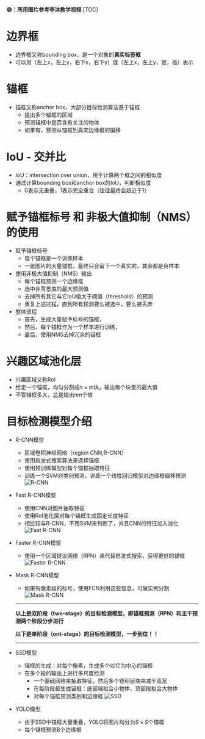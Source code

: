 **:smile:：所用图片参考李沐教学视频**
[TOC]
# 边界框
- 边界框又称bounding box，是一个对象的**真实标签框**
- 可以用（左上x，左上y，右下x，右下y）或（左上x，左上y，宽，高）表示
  
# 锚框
- 锚框又称anchor box，大部分目标检测算法基于锚框
  - 提出多个锚框的区域
  - 预测锚框中是否含有关注的物体
  - 如果有，预测从锚框到真实边缘框的偏移

# IoU - 交并比
- IoU：intersection over union，用于计算两个框之间的相似度
- 通过计算bounding box和anchor box的IoU，判断相似度
  - 0表示无重叠，1表示完全重合（往往最终会趋近于1）

# 赋予锚框标号 和 非极大值抑制（NMS）的使用
- 赋予锚框标号
  - 每个锚框是一个训练样本
  - 一张图片的大量锚框，最终只会留下一个真实的，其余都是负样本
- 使用非极大值抑制（NMS）输出
  - 每个锚框预测一个边缘框
  - 选中非背景类的最大预测值
  - 去掉所有其它与它IoU值大于阈值（threshold）的预测
  - 重复上述过程，直到所有预测要么被选中，要么被丢弃
- 整体流程
  - 首先，生成大量赋予标号的锚框，
  - 然后，每个锚框作为一个样本进行训练，
  - 最后，使用NMS去掉冗余的锚框

# 兴趣区域池化层
- 兴趣区域又称RoI
- 给定一个锚框，均匀分割成$n \times m$块，输出每个块里的最大值
- 不管锚框多大，总是输出$nm$个值


# 目标检测模型介绍
- R-CNN模型
  - 区域卷积神经网络（region CNN,R-CNN）
  - 使用启发式搜索算法来选择锚框
  - 使用预训练模型对每个锚框抽取特征
  - 训练一个SVM对类别预测，训练一个线性回归模型对边缘框偏移预测
  ![R-CNN](R-CNN.jpg 'R-CNN')
- Fast R-CNN模型 
  - 使用CNN对图片抽取特征
  - 使用RoI池化层对每个锚框生成固定长度特征
  - 相比较与R-CNN，不用SVM来判断了，并且CNN的特征加入池化
  ![Fast R-CNN](Fast%20R-CNN.jpg)
- Faster R-CNN模型
  - 使用一个区域提议网络（RPN）来代替启发式搜索，获得更好的锚框
  ![Faster R-CNN](Faster%20R-CNN.jpg)
- Mask R-CNN模型
  - 如果有像素级的标号，使用FCN利用这些信息，可做实例分割
  ![Mask R-CNN](Mask%20R-CNN.jpg)
  ****
  **以上是双阶段（two-stage）的目标检测模型，即锚框预测（RPN）和主干预测两个阶段分步进行**

  **以下是单阶段（ont-stage）的目标检测模型，一步到位！！**
  ****
- SSD模型
  - 锚框的生成：对每个像素，生成多个以它为中心的锚框
  - 在多个段的输出上进行多尺度检测
    - 一个基础网络来抽取特征，然后多个卷积层块来减半高宽
    - 在每阶段都生成锚框：底部端拟合小物体，顶部段拟合大物体
    - 对每个锚框预测类别和边缘框
  ![SSD](SSD.jpg)

- YOLO模型
  - 由于SSD中锚框大量重叠，YOLO将图片均分为$S \times S$个锚框
  - 每个锚框预测B个边缘框



